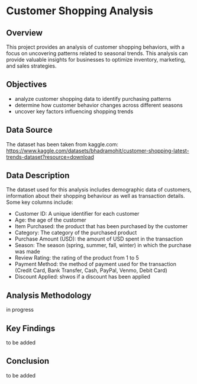 # Customer Shopping Analysis

## Overview
This project provides an analysis of customer shopping behaviors, with a focus on uncovering patterns related to seasonal trends. This analysis can provide valuable insights for businesses to optimize inventory, marketing, and sales strategies.

## Objectives
- analyze customer shopping data to identify purchasing patterns
- determine how customer behavior changes across different seasons
- uncover key factors influencing shopping trends

## Data Source
The dataset has been taken from kaggle.com: https://www.kaggle.com/datasets/bhadramohit/customer-shopping-latest-trends-dataset?resource=download

## Data Description
The dataset used for this analysis includes demographic data of customers, information about their shopping behaviour as well as transaction details. Some key columns include:
- Customer ID: A unique identifier for each customer
- Age: the age of the customer
- Item Purchased: the product that has been purchased by the customer
- Category: The category of the purchased product
- Purchase Amount (USD): the amount of USD spent in the transaction
- Season: The season (spring, summer, fall, winter) in which the purchase was made
- Review Rating: the rating of the product from 1 to 5
- Payment Method: the method of payment used for the transaction (Credit Card, Bank Transfer, Cash, PayPal, Venmo, Debit Card)
- Discount Applied: shwos if a discount has been applied

## Analysis Methodology
in progress

## Key Findings
to be added

## Conclusion
to be added

